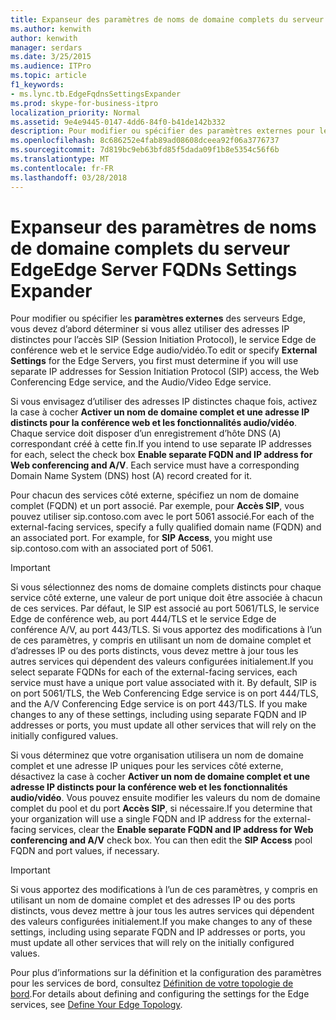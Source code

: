 ```yaml
---
title: Expanseur des paramètres de noms de domaine complets du serveur Edge
ms.author: kenwith
author: kenwith
manager: serdars
ms.date: 3/25/2015
ms.audience: ITPro
ms.topic: article
f1_keywords:
- ms.lync.tb.EdgeFqdnsSettingsExpander
ms.prod: skype-for-business-itpro
localization_priority: Normal
ms.assetid: 9e4e9445-0147-4dd6-84f0-b41de142b332
description: Pour modifier ou spécifier des paramètres externes pour les serveurs Edge, vous devez d’abord déterminer si vous allez utiliser des adresses IP distinctes pour accès Session Initiation Protocol (SIP), le service serveur Edge de conférence Web et le service Audio/vidéo.
ms.openlocfilehash: 8c686252e4fab89ad08608dceea92f06a3776737
ms.sourcegitcommit: 7d819bc9eb63bfd85f5dada09f1b8e5354c56f6b
ms.translationtype: MT
ms.contentlocale: fr-FR
ms.lasthandoff: 03/28/2018
---
```

# <a name="edge-server-fqdns-settings-expander"></a><span data-ttu-id="a026c-103">Expanseur des paramètres de noms de domaine complets du serveur Edge</span><span class="sxs-lookup"><span data-stu-id="a026c-103">Edge Server FQDNs Settings Expander</span></span>
 
<span data-ttu-id="a026c-104">Pour modifier ou spécifier les **paramètres externes** des serveurs Edge, vous devez d’abord déterminer si vous allez utiliser des adresses IP distinctes pour l’accès SIP (Session Initiation Protocol), le service Edge de conférence web et le service Edge audio/vidéo.</span><span class="sxs-lookup"><span data-stu-id="a026c-104">To edit or specify **External Settings** for the Edge Servers, you first must determine if you will use separate IP addresses for Session Initiation Protocol (SIP) access, the Web Conferencing Edge service, and the Audio/Video Edge service.</span></span>
  
<span data-ttu-id="a026c-p101">Si vous envisagez d’utiliser des adresses IP distinctes chaque fois, activez la case à cocher **Activer un nom de domaine complet et une adresse IP distincts pour la conférence web et les fonctionnalités audio/vidéo**. Chaque service doit disposer d’un enregistrement d’hôte DNS (A) correspondant créé à cette fin.</span><span class="sxs-lookup"><span data-stu-id="a026c-p101">If you intend to use separate IP addresses for each, select the check box **Enable separate FQDN and IP address for Web conferencing and A/V**. Each service must have a corresponding Domain Name System (DNS) host (A) record created for it.</span></span>
  
<span data-ttu-id="a026c-p102">Pour chacun des services côté externe, spécifiez un nom de domaine complet (FQDN) et un port associé. Par exemple, pour **Accès SIP**, vous pouvez utiliser sip.contoso.com avec le port 5061 associé.</span><span class="sxs-lookup"><span data-stu-id="a026c-p102">For each of the external-facing services, specify a fully qualified domain name (FQDN) and an associated port. For example, for **SIP Access**, you might use sip.contoso.com with an associated port of 5061.</span></span>
  
> [!IMPORTANT]
> <span data-ttu-id="a026c-p103">Si vous sélectionnez des noms de domaine complets distincts pour chaque service côté externe, une valeur de port unique doit être associée à chacun de ces services. Par défaut, le SIP est associé au port 5061/TLS, le service Edge de conférence web, au port 444/TLS et le service Edge de conférence A/V, au port 443/TLS. Si vous apportez des modifications à l’un de ces paramètres, y compris en utilisant un nom de domaine complet et d’adresses IP ou des ports distincts, vous devez mettre à jour tous les autres services qui dépendent des valeurs configurées initialement.</span><span class="sxs-lookup"><span data-stu-id="a026c-p103">If you select separate FQDNs for each of the external-facing services, each service must have a unique port value associated with it. By default, SIP is on port 5061/TLS, the Web Conferencing Edge service is on port 444/TLS, and the A/V Conferencing Edge service is on port 443/TLS. If you make changes to any of these settings, including using separate FQDN and IP addresses or ports, you must update all other services that will rely on the initially configured values.</span></span> 
  
<span data-ttu-id="a026c-p104">Si vous déterminez que votre organisation utilisera un nom de domaine complet et une adresse IP uniques pour les services côté externe, désactivez la case à cocher **Activer un nom de domaine complet et une adresse IP distincts pour la conférence web et les fonctionnalités audio/vidéo**. Vous pouvez ensuite modifier les valeurs du nom de domaine complet du pool et du port **Accès SIP**, si nécessaire.</span><span class="sxs-lookup"><span data-stu-id="a026c-p104">If you determine that your organization will use a single FQDN and IP address for the external-facing services, clear the **Enable separate FQDN and IP address for Web conferencing and A/V** check box. You can then edit the **SIP Access** pool FQDN and port values, if necessary.</span></span>
  
> [!IMPORTANT]
> <span data-ttu-id="a026c-114">Si vous apportez des modifications à l’un de ces paramètres, y compris en utilisant un nom de domaine complet et des adresses IP ou des ports distincts, vous devez mettre à jour tous les autres services qui dépendent des valeurs configurées initialement.</span><span class="sxs-lookup"><span data-stu-id="a026c-114">If you make changes to any of these settings, including using separate FQDN and IP addresses or ports, you must update all other services that will rely on the initially configured values.</span></span> 
  
<span data-ttu-id="a026c-115">Pour plus d’informations sur la définition et la configuration des paramètres pour les services de bord, consultez [Définition de votre topologie de bord](http://technet.microsoft.com/library/787b23f1-8fa0-4c37-abf2-c516c5dd66f0.aspx).</span><span class="sxs-lookup"><span data-stu-id="a026c-115">For details about defining and configuring the settings for the Edge services, see [Define Your Edge Topology](http://technet.microsoft.com/library/787b23f1-8fa0-4c37-abf2-c516c5dd66f0.aspx).</span></span>
  

